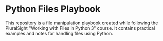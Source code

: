 # Python Files Playbook

This repository is a file manipulation playbook created while following the PluralSight "Working with Files in Python 3" course. It contains practical examples and notes for handling files using Python.
